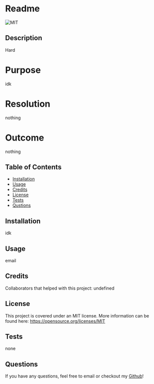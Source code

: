
  
  # Readme
  ![MIT](https://img.shields.io/badge/License-MIT-yellow.svg)
## Description
Hard
# Purpose
idk
# Resolution
nothing
# Outcome
nothing

## Table of Contents
- [Installation](#installation)
- [Usage](#usage)
- [Credits](#credits)
- [License](#license)
- [Tests](#tests)
- [Qustions](#questions)
## Installation
idk
## Usage
email
## Credits
Collaborators that helped with this project: undefined
## License
This project is covered under an MIT license. More information can be found here: https://opensource.org/licenses/MIT
## Tests
none
## Questions
If you have any questions, feel free to email <none> or checkout my [Github](https://github.com/Emilio512)!
